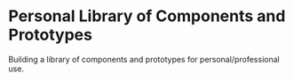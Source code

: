 # Personal Library of Components and Prototypes
Building a library of components and prototypes for personal/professional use.